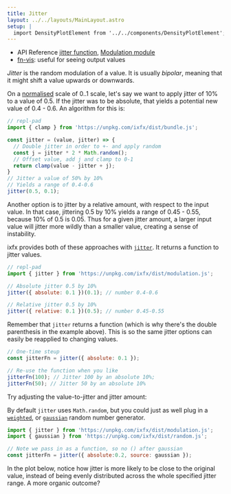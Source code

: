 ```yaml
---
title: Jitter
layout: ../../layouts/MainLayout.astro
setup: |
  import DensityPlotElement from '../../components/DensityPlotElement';
---
```


<script type="module" hoist>
  import '/src/components/ReplPad';
  import '/src/loader';
  import '/src/components/DensityPlotElement';
  import {weightedInteger, weighted, gaussian} from '/node_modules/ixfx/dist/random.js';
  import {jitter, Easings} from '/node_modules/ixfx/dist/modulation.js';
  window.weightedInteger = weightedInteger;
  window.weighted = weighted;
  window.jitter = jitter;
  window.Easings = Easings;
  window.gaussian = gaussian;
  importEl(
  `plot3`, 
  `density-plot-element`, {
    fn: "jitter({ relative: 0.2})(0.5)",
    scaleMin: 0,
    scaleMax: 1,
    editable: true
  });
  importEl(
    `plot4`, 
    `density-plot-element`, {
      fn: "jitter({ absolute: 0.2, source: gaussian })(0.5)",
      scaleMin: 0,
      scaleMax: 1,
      editable: true
  });
</script>

<div class="tip">
<ul>
<li>API Reference <a href="https://clinth.github.io/ixfx/functions/Modulation.jitter.html">jitter function</a>, <a href="https://clinth.github.io/ixfx/modules/Modulation.html">Modulation module</a></li>
<li><a href="https://fn-vis.pages.dev/1/#H4sIADVU3mQAA42RQW/CMAyF/4qVC2WEBq5F7DhpB6TdVw5RayCQJl1tKqSq/31OGUy77RAp+eL3/Cx/DqqJNapCtT6yGvWggm2eb61ccOysV8Uw6lRKqhBNjcRSs1TjXk+PhPdS4Zo2dgzD2TFjN8Khiw3MTswtFcZcQ3s55lVsjLsdbqZ2xEY8r96yiyE/02xThodF5W3TaqDKevyPUW3Z/liUwSMDu+pCsIWVkCoGYjHBrwTy9RPdg74FwfdrNpQBYGqOdQHcXVEn0mFK2WOR5GUY52JByO9BNL31WTaH7StMYmPgo5OxKiRYrvM81QOkSL202Vk+5eRCNuVbLF5SquQG0/c0b9ZrUWpY//JH0Ky/s3TaSLxDInsURcKjSFar+UbJHv/sdf8NJX3U8OkBAAA=">fn-vis</a>: useful for seeing output values</li>
</ul>
</div>

_Jitter_ is the random modulation of a value. It is usually _bipolar_, meaning that it might shift a value upwards or downwards. 

On a [normalised](../../data/normalising/) scale of 0..1 scale, let's say we want to apply jitter of 10% to a value of 0.5. If the jitter was to be absolute, that yields a potential new value of 0.4 - 0.6. An algorithm for this is:

```js
// repl-pad
import { clamp } from 'https://unpkg.com/ixfx/dist/bundle.js';

const jitter = (value, jitter) => {
  // Double jitter in order to +- and apply random
  const j = jitter * 2 * Math.random();
  // Offset value, add j and clamp to 0-1
  return clamp(value - jitter + j);
}
// Jitter a value of 50% by 10%
// Yields a range of 0.4-0.6
jitter(0.5, 0.1);
``` 

Another option is to jitter by a relative amount, with respect to the input value. In that case, jittering 0.5 by 10% yields a range of 0.45 - 0.55, because 10% of 0.5 is 0.05. Thus for a given jitter amount, a larger input value will jitter more wildly than a smaller value, creating a sense of instability.

ixfx provides both of these approaches with [`jitter`](https://clinth.github.io/ixfx/functions/Modulation.jitter.html). It returns a function to jitter values.

```js
// repl-pad
import { jitter } from 'https://unpkg.com/ixfx/dist/modulation.js';

// Absolute jitter 0.5 by 10%
jitter({ absolute: 0.1 })(0.1); // number 0.4-0.6

// Relative jitter 0.5 by 10%
jitter({ relative: 0.1 })(0.5); // number 0.45-0.55
```

Remember that `jitter` returns a function (which is why there's the double parenthesis in the example above). This is so the same jitter options can easily be reapplied to changing values.

```js
// One-time steup
const jitterFn = jitter({ absolute: 0.1 });

// Re-use the function when you like
jitterFn(100); // Jitter 100 by an absolute 10%;
jitterFn(50); // Jitter 50 by an absolute 10%
```

Try adjusting the value-to-jitter and jitter amount:

<div id="plot3"></div>

By default `jitter` uses `Math.random`, but you could just as well plug in a [`weighted`](https://clinth.github.io/ixfx/modules/Random.html#weighted), or [`gaussian`](https://clinth.github.io/ixfx/modules/Random.html#gaussian) random number generator.

```js
import { jitter } from 'https://unpkg.com/ixfx/dist/modulation.js';
import { gaussian } from 'https://unpkg.com/ixfx/dist/random.js';

// Note we pass in as a function, so no () after gaussian
const jitterFn = jitter({ absolute:0.2, source: gaussian });
```

In the plot below, notice how jitter is more likely to be close to the original value, instead of being evenly distributed across the whole specified jitter range. A more organic outcome?

<div id="plot4"></div>
